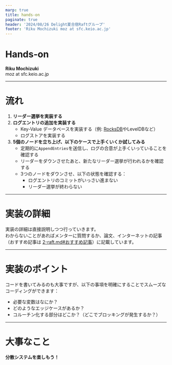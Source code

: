 ```yaml
---
marp: true
title: hands-on
paginate: true
header: '2024/08/26 Delight夏合宿Raftグループ'
footer: 'Riku Mochizuki moz at sfc.keio.ac.jp'
---
```


# Hands-on 

**Riku Mochizuki**  
moz at sfc.keio.ac.jp

---

# 流れ

1. **リーダー選挙を実装する**
2. **ログエントリの追加を実装する**
   - Key-Value データベースを実装する（例: [RocksDB](https://rocksdb.org/)やLevelDBなど）
   - ログストアを実装する
3. **5個のノードを立ち上げ、以下のケースで上手くいくか試してみる**
   - 定期的に`AppendEntries`を送信し、ログの合意が上手くいっていることを確認する
   - リーダーをダウンさせたあと、新たなリーダー選挙が行われるかを確認する
   - 3つのノードをダウンさせ、以下の状態を確認する：
     - ログエントリのコミットがいっさい進まない
     - リーダー選挙が終わらない

---

# 実装の詳細

実装の詳細は直接説明しつつ行っていきます。  
わからないことがあればメンターに質問するか、論文、インターネットの記事（おすすめ記事は [2-raft.md#おすすめ記事](2-raft.md)）に記載しています。

---

# 実装のポイント

コードを書いてみるのも大事ですが、以下の事項を明確にすることでスムーズなコーディングができます：

- 必要な変数はなにか？
- どのようなエッジケースがあるか？
- コルーチン化する部分はどこか？（どこでブロッキングが発生するか？）

---

# 大事なこと

**分散システムを楽しもう！**

